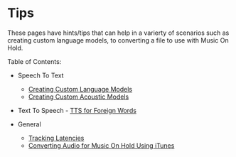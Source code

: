 # Tips

These pages have hints/tips that can help in a varierty of scenarios such as creating custom language models, to converting a file to use with Music On Hold.

Table of Contents:

+ Speech To Text
	- [Creating Custom Language Models](creating-custom-language-models.md)
	- [Creating Custom Acoustic Models](creating-custom-acoustic-models.md)
	
+ Text To Speech
        - [TTS for Foreign Words](tts-customization-foreign-words.md)

+ General
	- [Tracking Latencies](tracking-latencies.md)
	- [Converting Audio for Music On Hold Using iTunes](converting-audio-for-music-on-hold.md)

